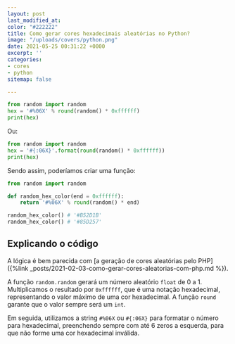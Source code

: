 ```yaml
---
layout: post
last_modified_at: 
color: "#222222"
title: Como gerar cores hexadecimais aleatórias no Python?
image: "/uploads/covers/python.png"
date: 2021-05-25 00:31:22 +0000
excerpt: ''
categories:
- cores
- python
sitemap: false

---
```

```python
from random import random
hex = '#%06X' % round(random() * 0xffffff)
print(hex)
```
Ou:

```python
from random import random
hex = '#{:06X}'.format(round(random() * 0xffffff))
print(hex)
```

Sendo assim, poderíamos criar uma função:

```python
from random import random

def random_hex_color(end = 0xffffff):
    return '#%06X' % round(random() * end)

random_hex_color() # '#B52D1B'
random_hex_color() # '#85D257' 
``` 

## Explicando o código
A lógica é bem parecida com [a geração de cores aleatórias pelo PHP]({%link _posts/2021-02-03-como-gerar-cores-aleatorias-com-php.md %}).

A função `random.random` gerará um número aleatório `float` de 0 a 1. Multiplicamos o resultado por `0xffffff`, que é uma notação hexadecimal, representando o valor máximo de uma cor hexadecimal. A função `round` garante que o valor sempre será um `int`. 

Em seguida, utilizamos a string `#%06X` ou `#{:06X}` para formatar o número para hexadecimal, preenchendo sempre com até 6 zeros a esquerda, para que não forme uma cor hexadecimal inválida. 
